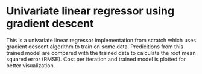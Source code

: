 # Univariate linear regressor using gradient descent
This is a univariate linear regressor implementation from scratch which uses gradient descent algorithm to train on some data. Predicitions from this trained model are compared with the trained data to calculate the root mean squared error (RMSE). Cost per iteration and trained model is plotted for better visualization.
